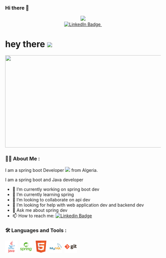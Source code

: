 ### Hi there 👋

<div id="header" align="center">
  <img src="https://media.giphy.com/media/M9gbBd9nbDrOTu1Mqx/giphy.gif" width="100"/>
<!-- </div>
<div id="badges"> -->
  <br>
  <a href="https://www.linkedin.com/in/soheib-benchabana-1601801a7/">
    <img src="https://img.shields.io/badge/LinkedIn-blue?logo=linkedin&logoColor=white" alt="LinkedIn Badge"/>
    <img src="https://komarev.com/ghpvc/?username=soheibshb10&style=flat-square&color=blue" alt=""/>

  </a>
</div>


<h1>
 hey there
  <img src="https://media.giphy.com/media/hvRJCLFzcasrR4ia7z/giphy.gif" width="30px"/>
</h1>
<div align="center">
  <img src="https://media.giphy.com/media/dWesBcTLavkZuG35MI/giphy.gif" width="600" height="300"/>
</div>

### :woman_technologist: About Me :
I am a spring boot Developer  <img src="https://media.giphy.com/media/WUlplcMpOCEmTGBtBW/giphy.gif" width="30"> from Algeria.

I am a spring boot and Java developer 
- 🔭 I’m currently working on spring boot dev
- 🌱 I’m currently learning spring 
- 👯 I’m looking to collaborate on api dev
- 🤔 I’m looking for help with web application dev and backend dev
- 💬 Ask me about spring dev
- 📫 How to reach me: [![Linkedin Badge](https://img.shields.io/badge/-kakbar-blue?style=flat&logo=Linkedin&logoColor=white)](https://www.linkedin.com/in/soheib-benchabana-1601801a7/)

### :hammer_and_wrench: Languages and Tools :
<div>
  <img src="https://github.com/devicons/devicon/blob/master/icons/java/java-original-wordmark.svg" title="Java" alt="Java" width="40" height="40"/>&nbsp;
  <img src="https://github.com/devicons/devicon/blob/master/icons/spring/spring-original-wordmark.svg" title="Spring" alt="Spring" width="40" height="40"/>&nbsp;
  <img src="https://github.com/devicons/devicon/blob/master/icons/html5/html5-original.svg" title="HTML5" alt="HTML" width="40" height="40"/>&nbsp;
  <img src="https://github.com/devicons/devicon/blob/master/icons/mysql/mysql-original-wordmark.svg" title="MySQL"  alt="MySQL" width="40" height="40"/>&nbsp;
  <img src="https://github.com/devicons/devicon/blob/master/icons/git/git-original-wordmark.svg" title="Git" **alt="Git" width="40" height="40"/>

</div>
